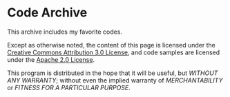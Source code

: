 # Code Archive
This archive includes my favorite codes.
  
Except as otherwise noted, the content of this page is licensed under the [Creative Commons Attribution 3.0 License](), and code samples are licensed under the [Apache 2.0 License]().  

This program is distributed in the hope that it will be useful, but *WITHOUT ANY WARRANTY*; without even the implied warranty of *MERCHANTABILITY* or *FITNESS FOR A PARTICULAR PURPOSE*.
